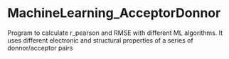 # MachineLearning_AcceptorDonnor
Program to calculate r_pearson and RMSE with different ML algorithms. It uses different electronic and structural properties of a series of donnor/acceptor pairs
